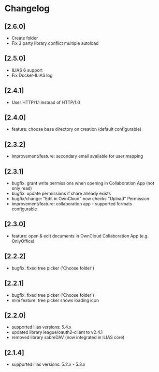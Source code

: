 # Changelog

## [2.6.0]
- Create folder
- Fix 3 party library conflict multiple autoload

## [2.5.0]
- ILIAS 6 support
- Fix Docker-ILIAS log

## [2.4.1]
* User HTTP/1.1 instead of HTTP/1.0

## [2.4.0]
* feature: choose base directory on creation (default configurable)

## [2.3.2]
* improvement/feature: secondary email available for user mapping

## [2.3.1]
* bugfix: grant write permissions when opening in Collaboration App (not only read)
* bugfix: update permissions if share already exists
* bugfix/change: "Edit in OwnCloud" now checks "Upload" Permission
* improvement/feature: collaboration app - supported formats configurable

## [2.3.0]
* feature: open & edit documents in OwnCloud Collaboration App (e.g. OnlyOffice)

## [2.2.2]
* bugfix: fixed tree picker ('Choose folder')

## [2.2.1]
* bugfix: fixed tree picker ('Choose folder')
* mini feature: tree picker shows loading icon

## [2.2.0]
* supported ilias versions: 5.4.x
* updated library league/oauth2-client to v2.4.1
* removed library sabreDAV (now integrated in ILIAS core)

## [2.1.4]
* supported ilias versions: 5.2.x - 5.3.x
